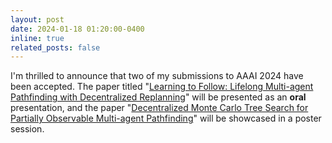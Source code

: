 ```yaml
---
layout: post
date: 2024-01-18 01:20:00-0400
inline: true
related_posts: false
---
```


I'm thrilled to announce that two of my submissions to AAAI 2024 have been accepted. The paper titled "[Learning to Follow: Lifelong Multi-agent Pathfinding with Decentralized Replanning](https://arxiv.org/abs/2310.01207)" will be presented as an **oral** presentation, and the paper "[Decentralized Monte Carlo Tree Search for Partially Observable Multi-agent Pathfinding](https://arxiv.org/abs/2312.15908)" will be showcased in a poster session.
